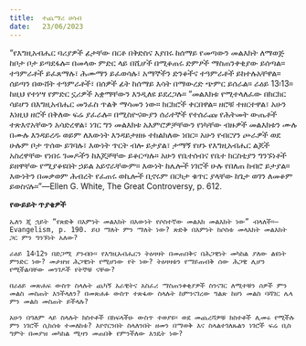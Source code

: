 ```yaml
---
title:  ተጨማሪ ሀሳብ
date:   23/06/2023
---
```


“የእግዚአብሔር ባሪያዎች ፊታቸው በርቶ በቅድስና እያበሩ ከሰማይ የመጣውን መልእክት ለማወጅ ከቦታ ቦታ ይጣደፋሉ። በመላው ምድር ላይ በሺሆች በሚቆጠሩ ድምፆች ማስጠንቀቂያው ይሰጣል። ተዓምራቶች ይፈጸማሉ፣ ሕሙማን ይፈወሳሉ፣ አማኞችን ድንቆችና ተዓምራቶች ይከተሉአቸዋል። ሰይጣን በውሸት ተዓምራቶች፣ በሰዎች ፊት ከሰማይ እሳት በማውረድ ጭምር ይሰራል። ራዕይ 13፡13። ከዚህ የተነሣ የምድር ኗሪዎች አቋማቸውን እንዲለዩ ይደረጋሉ። “መልእክቱ የሚተላለፈው በክርክር ሳይሆን በእግዚአብሔር መንፈስ ጥልቅ ማሳመን ነው። ክርክሮች ቀርበዋል። ዘሮቹ ተዘርተዋል፣ አሁን እነዚህ ዘሮች በቅለው ፍሬ ያፈራሉ። በሚስዮናውያን ሰራተኞች የተሰራጩ የሕትመት ውጤቶች ተጽእኖአቸውን አሳድረዋል፣ ነገር ግን መልእክቱ አእምሮዎቻቸውን የነካቸው ብዙዎች መልእክቱን ሙሉ በሙሉ እንዳይረዱ ወይም ለእውነት እንዳይታዘዙ ተከልክለው ነበር። አሁን የብርሃን ጮራዎች ወደ ሁሉም ቦታ ጥሰው ይገባሉ፣ እውነት ጥርት ብሎ ይታያል፣ ታማኝ የሆኑ የእግዚአብሔር ልጆች አስረዋቸው የነበሩ ገመዶችን ከእጆቻቸው ይቆርጣሉ። አሁን የቤተሰብና የቤተ ክርስቲያን ግንኙነቶች ይዘዋቸው የሚያቆዩበት ኃይል አይኖራቸውም። እውነት ከሌሎች ነገሮች ሁሉ የበለጠ ከብሮ ይታያል። እውነትን በመቃወም ሕብረት የፈጠሩ ወኪሎች ቢኖሩም በርካታ ቁጥር ያላቸው ከጌታ ወገን ለመቆም ይወስናሉ።”—Ellen G. White, The Great Controversy, p. 612.

**የውይይት ጥያቄዎች**

`ኤለን ጂ ኋይት “የጽድቅ በእምነት መልእክት በእውነት የሶስተኛው መልአክ መልእክት ነው” ብላለች።—Evangelism, p. 190. ይህ ማለት ምን ማለት ነው? ጽድቅ በእምነት ከሶስቱ መላእክት መልእክት ጋር ምን ግንኙነት አለው?`

`ራዕይ 14፡12ን በድጋሚ ያንብቡ። የእግዚአብሔርን ትዕዛዛት በመጠበቅና በሕጋዊነት መካከል ያለው ልዩነት ምንድር ነው? መታዘዝ ሕጋዊነት የሚሆነው የት ነው? ትዕዛዛቱን የማይጠብቅ ሰው ሕጋዊ ሊሆን የሚችልባቸው መንገዶች የትኞቹ ናቸው?`

`በራዕይ መጽሐፍ ውስጥ ስላሉት ጨካኝ አራዊትና አስፈሪ ማስጠንቀቂያዎች ስንናገር ለሚተቹን ሰዎች ምን መልስ መስጠት እንችላለን? በመጽሐፉ ውስጥ ተጽፋው ስላሉት ከምንናገረው ግልጽ ከሆነ መልስ ባሻገር ሌላ ምን መልስ መስጠት ይችላሉ?`

`አሁን በዓለም ላይ ስላሉት ክስተቶች በክፍላችሁ ውስጥ ተወያዩ። ወደ መጨረሻዎቹ ክስተቶች ሊመሩ የሚችሉ ምን ነገሮች ሲከሰቱ ተመለከቱ? እየኖርንበት ስላለንበት ዘመን በማወቅ እና ስላልተገለጹልን ነገሮች ፍሬ ቢስ ግምት በመያዝ መካከል ሚዛን መጠበቅ የምንችለው እንዴት ነው?`